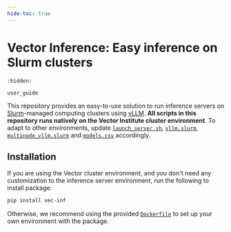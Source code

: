 ```yaml
---
hide-toc: true
---
```


# Vector Inference: Easy inference on Slurm clusters

```{toctree}
:hidden:

user_guide

```

This repository provides an easy-to-use solution to run inference servers on [Slurm](https://slurm.schedmd.com/overview.html)-managed computing clusters using [vLLM](https://docs.vllm.ai/en/latest/). **All scripts in this repository runs natively on the Vector Institute cluster environment**. To adapt to other environments, update [`launch_server.sh`](https://github.com/VectorInstitute/vector-inference/blob/main/vec_inf/launch_server.sh), [`vllm.slurm`](https://github.com/VectorInstitute/vector-inference/blob/main/vec_inf/vllm.slurm), [`multinode_vllm.slurm`](https://github.com/VectorInstitute/vector-inference/blob/main/vec_inf/multinode_vllm.slurm) and [`models.csv`](https://github.com/VectorInstitute/vector-inference/blob/main/vec_inf/models/models.csv) accordingly.

## Installation

If you are using the Vector cluster environment, and you don't need any customization to the inference server environment, run the following to install package:

```bash
pip install vec-inf
```

Otherwise, we recommend using the provided [`Dockerfile`](https://github.com/VectorInstitute/vector-inference/blob/main/Dockerfile) to set up your own environment with the package.
